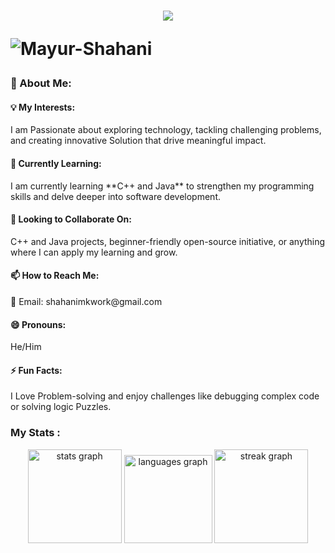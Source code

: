 <h1 align="center">
 
<img src="https://readme-typing-svg.herokuapp.com/?font=Righteous&color=7A5AE4&size=25&center=true&vCenter=true&width=500&height=50&duration=2000&lines=Hi+There!+👋;+I'm+Mayur+Shahani+👨🏻‍💻;+BSCS+Student🎓" />

<p align="left"> 
  <img src="https://komarev.com/ghpvc/?username=Mayur-Shahani&label=Profile%20views&color=0e75b6&style=flat" alt="Mayur-Shahani" /> 
</p>
<h3 align="left">👀 About Me:</h3>

<h4 align="left">💡 My Interests:</h4>
I am Passionate about exploring technology, tackling challenging problems, and creating innovative Solution that drive meaningful impact.

<h4 align="left">🌱 Currently Learning:</h4>
I am currently learning **C++ and Java** to strengthen my programming skills and delve deeper into software development.  

<h4 align="left">💞️ Looking to Collaborate On:</h4>
C++ and Java projects, beginner-friendly open-source initiative, or anything where I can apply my learning and grow.  

<h4 align="left">📫 How to Reach Me:</h4>
📧 Email: shahanimkwork@gmail.com 

<h4 align="left">😄 Pronouns:</h4>
He/Him  

<h4 align ="left">⚡ Fun Facts:</h4>
I Love Problem-solving and enjoy challenges like debugging complex code or solving logic Puzzles.  

<h3 align="left"> My Stats :</h3>
<div align="center">
<img src="https://github-readme-stats.vercel.app/api?username=Mayur-Shahani&hide_title=false&hide_rank=false&show_icons=true&include_all_commits=true&count_private=true&disable_animations=false&theme=dracula&locale=en&hide_border=false&order=1" height="150" alt="stats graph"  />
  <img src="https://github-readme-stats.vercel.app/api/top-langs?username=Mayur-Shahani&locale=en&hide_title=false&layout=compact&card_width=320&langs_count=5&theme=dracula&hide_border=false&order=2" height="141" alt="languages graph"  />
  <img src="https://streak-stats.demolab.com?user=Mayur-Shahani&locale=en&mode=daily&theme=dracula&hide_border=false&border_radius=5&order=3" height="150" alt="streak graph"  />
</div>
</div>



<!---
Mayur-Shahani/Mayur-Shahani is a ✨ special ✨ repository because its `README.md` (this file) appears on your GitHub profile.
You can click the Preview link to take a look at your changes.
--->
